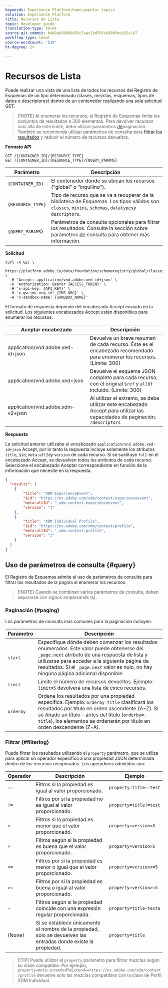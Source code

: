 ```yaml
---
keywords: Experience Platform;home;popular topics
solution: Experience Platform
title: Recursos de Lista
topic: developer guide
translation-type: tm+mt
source-git-commit: b4d8a6f8006d55c7aac19d705c6880fec915c147
workflow-type: tm+mt
source-wordcount: '519'
ht-degree: 2%

---
```



# Recursos de Lista

Puede realizar una vista de una lista de todos los recursos del Registro de Esquemas de un tipo determinado (clases, mezclas, esquemas, tipos de datos o descriptores) dentro de un contenedor realizando una sola solicitud GET.

>[!NOTE] Al enumerar los recursos, el Registro de Esquemas limita los conjuntos de resultados a 300 elementos. Para devolver recursos más allá de este límite, debe utilizar parámetros [de](#paging)paginación. También se recomienda utilizar parámetros de consulta para [filtrar los resultados](#filtering) y reducir el número de recursos devueltos.

**Formato API**

```http
GET /{CONTAINER_ID}/{RESOURCE_TYPE}
GET /{CONTAINER_ID}/{RESOURCE_TYPE}?{QUERY_PARAMS}
```

| Parámetro | Descripción |
| --- | --- |
| `{CONTAINER_ID}` | El contenedor donde se ubican los recursos (&quot;global&quot; o &quot;inquilino&quot;). |
| `{RESOURCE_TYPE}` | Tipo de recurso que se va a recuperar de la biblioteca de Esquemas. Los tipos válidos son `classes`, `mixins`, `schemas`, `datatypes`y `descriptors`. |
| `{QUERY_PARAMS`} | Parámetros de consulta opcionales para filtrar los resultados. Consulte la sección sobre parámetros [de](#query) consulta para obtener más información. |

**Solicitud**

```SHELL
curl -X GET \
  https://platform.adobe.io/data/foundation/schemaregistry/global/classes&limit=2 \
  -H 'Accept: application/vnd.adobe.xed-id+json' \
  -H 'Authorization: Bearer {ACCESS_TOKEN}' \
  -H 'x-api-key: {API_KEY}' \
  -H 'x-gw-ims-org-id: {IMS_ORG}' \
  -H 'x-sandbox-name: {SANDBOX_NAME}'
```

El formato de respuesta depende del encabezado Accept enviado en la solicitud. Los siguientes encabezados Accept están disponibles para enumerar los recursos:

| Aceptar encabezado | Descripción |
| ------- | ------------ |
| application/vnd.adobe.xed-id+json | Devuelve un breve resumen de cada recurso. Éste es el encabezado recomendado para enumerar los recursos. (Límite: 300) |
| application/vnd.adobe.xed+json | Devuelve el esquema JSON completo para cada recurso, con el original `$ref` y `allOf` incluido. (Límite: 300) |
| application/vnd.adobe.xdm-v2+json | Al utilizar el extremo, se debe utilizar este encabezado Accept para utilizar las capacidades de paginación. `/descriptors` |

**Respuesta**

La solicitud anterior utilizaba el encabezado `application/vnd.adobe.xed-id+json` Accept, por lo tanto la respuesta incluye solamente los atributos `title`, `$id`, `meta:altId`y `version` de cada recurso. Si se sustituye `full` en el encabezado Accept, se devuelven todos los atributos de cada recurso. Seleccione el encabezado Aceptar correspondiente en función de la información que necesite en la respuesta.

```JSON
{
  "results": [
    {
        "title": "XDM ExperienceEvent",
        "$id": "https://ns.adobe.com/xdm/context/experienceevent",
        "meta:altId": "_xdm.context.experienceevent",
        "version": "1"
    },
    {
        "title": "XDM Individual Profile",
        "$id": "https://ns.adobe.com/xdm/context/profile",
        "meta:altId": "_xdm.context.profile",
        "version": "1"
    }
  ]
}
```

## Uso de parámetros de consulta {#query}

El Registro de Esquemas admite el uso de parámetros de consulta para filtrar los resultados de la página al enumerar los recursos.

>[!NOTE] Cuando se combinan varios parámetros de consulta, deben separarse con signos ampersands (`&`).

### Paginación {#paging}

Los parámetros de consulta más comunes para la paginación incluyen:

| Parámetro | Descripción |
| --- | --- |
| `start` | Especifique dónde deben comenzar los resultados enumerados. Este valor puede obtenerse del `_page.next` atributo de una respuesta de lista y utilizarse para acceder a la siguiente página de resultados. Si el `_page.next` valor es nulo, no hay ninguna página adicional disponible. |
| `limit` | Limite el número de recursos devueltos. Ejemplo: `limit=5` devolverá una lista de cinco recursos. |
| `orderby` | Ordene los resultados por una propiedad específica. Ejemplo: `orderby=title` clasificará los resultados por título en orden ascendente (A-Z). Si se Añade un título `-` antes del título (`orderby=-title`), los elementos se ordenarán por título en orden descendente (Z-A). |

### Filtrar {#filtering}

Puede filtrar los resultados utilizando el `property` parámetro, que se utiliza para aplicar un operador específico a una propiedad JSON determinada dentro de los recursos recuperados. Los operadores admitidos son:

| Operador | Descripción | Ejemplo |
| --- | --- | --- |
| `==` | Filtros si la propiedad es igual al valor proporcionado. | `property=title==test` |
| `!=` | Filtros por si la propiedad no es igual al valor proporcionado. | `property=title!=test` |
| `<` | Filtros si la propiedad es menor que el valor proporcionado. | `property=version<5` |
| `>` | Filtros según si la propiedad es buena que el valor proporcionado. | `property=version>5` |
| `<=` | Filtros por si la propiedad es menor o igual que el valor proporcionado. | `property=version<=5` |
| `>=` | Filtros por si la propiedad es buena o igual al valor proporcionado. | `property=version>=5` |
| `~` | Filtros según si la propiedad coincide con una expresión regular proporcionada. | `property=title~test$` |
| (None) | Si se establece únicamente el nombre de la propiedad, solo se devuelven las entradas donde existe la propiedad. | `property=title` |

>[!TIP] Puede utilizar el `property` parámetro para filtrar mezclas según su clase compatible. Por ejemplo, `property=meta:intendedToExtend==https://ns.adobe.com/xdm/context/profile` devuelve solo las mezclas compatibles con la clase de Perfil XDM Individual.

